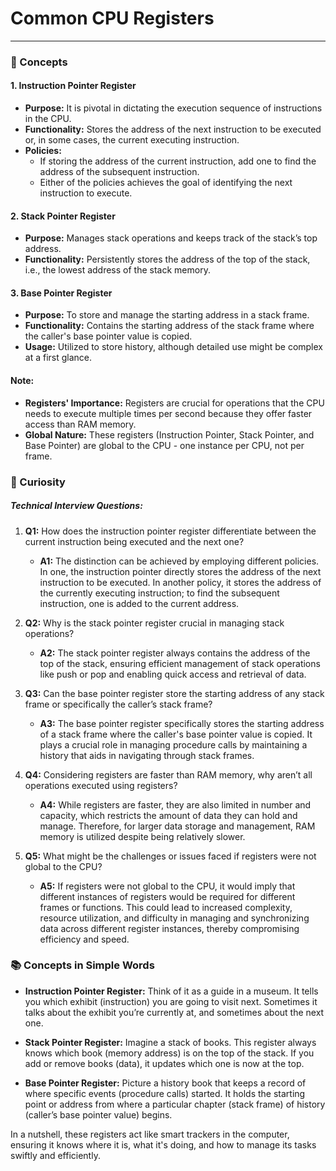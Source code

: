 
# Common CPU Registers

---

### 📘 Concepts 

#### 1. **Instruction Pointer Register**
   - **Purpose:** It is pivotal in dictating the execution sequence of instructions in the CPU.
   - **Functionality:** Stores the address of the next instruction to be executed or, in some cases, the current executing instruction.
   - **Policies:** 
     - If storing the address of the current instruction, add one to find the address of the subsequent instruction.
     - Either of the policies achieves the goal of identifying the next instruction to execute.

#### 2. **Stack Pointer Register**
   - **Purpose:** Manages stack operations and keeps track of the stack’s top address.
   - **Functionality:** Persistently stores the address of the top of the stack, i.e., the lowest address of the stack memory.

#### 3. **Base Pointer Register**
   - **Purpose:** To store and manage the starting address in a stack frame.
   - **Functionality:** Contains the starting address of the stack frame where the caller's base pointer value is copied.
   - **Usage:** Utilized to store history, although detailed use might be complex at a first glance.

#### Note:
- **Registers' Importance:** Registers are crucial for operations that the CPU needs to execute multiple times per second because they offer faster access than RAM memory.
- **Global Nature:** These registers (Instruction Pointer, Stack Pointer, and Base Pointer) are global to the CPU - one instance per CPU, not per frame.

### 🧐 Curiosity

##### Technical Interview Questions:

1. **Q1:** How does the instruction pointer register differentiate between the current instruction being executed and the next one?
   - **A1:** The distinction can be achieved by employing different policies. In one, the instruction pointer directly stores the address of the next instruction to be executed. In another policy, it stores the address of the currently executing instruction; to find the subsequent instruction, one is added to the current address.

2. **Q2:** Why is the stack pointer register crucial in managing stack operations?
   - **A2:** The stack pointer register always contains the address of the top of the stack, ensuring efficient management of stack operations like push or pop and enabling quick access and retrieval of data.

3. **Q3:** Can the base pointer register store the starting address of any stack frame or specifically the caller’s stack frame?
   - **A3:** The base pointer register specifically stores the starting address of a stack frame where the caller's base pointer value is copied. It plays a crucial role in managing procedure calls by maintaining a history that aids in navigating through stack frames.

4. **Q4:** Considering registers are faster than RAM memory, why aren’t all operations executed using registers?
   - **A4:** While registers are faster, they are also limited in number and capacity, which restricts the amount of data they can hold and manage. Therefore, for larger data storage and management, RAM memory is utilized despite being relatively slower.

5. **Q5:** What might be the challenges or issues faced if registers were not global to the CPU?
   - **A5:** If registers were not global to the CPU, it would imply that different instances of registers would be required for different frames or functions. This could lead to increased complexity, resource utilization, and difficulty in managing and synchronizing data across different register instances, thereby compromising efficiency and speed.

### 📚 Concepts in Simple Words

- **Instruction Pointer Register:** Think of it as a guide in a museum. It tells you which exhibit (instruction) you are going to visit next. Sometimes it talks about the exhibit you’re currently at, and sometimes about the next one.

- **Stack Pointer Register:** Imagine a stack of books. This register always knows which book (memory address) is on the top of the stack. If you add or remove books (data), it updates which one is now at the top.

- **Base Pointer Register:** Picture a history book that keeps a record of where specific events (procedure calls) started. It holds the starting point or address from where a particular chapter (stack frame) of history (caller’s base pointer value) begins.

In a nutshell, these registers act like smart trackers in the computer, ensuring it knows where it is, what it's doing, and how to manage its tasks swiftly and efficiently.
